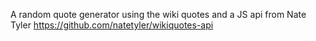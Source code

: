 A random quote generator using the wiki quotes and a JS api from Nate Tyler
https://github.com/natetyler/wikiquotes-api
